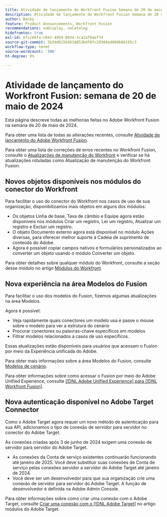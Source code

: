 ```yaml
---
title: Atividade de lançamento do Workfront Fusion Semana de 20 de maio de 2024
description: Atividade de lançamento do Workfront Fusion Semana de 20 de maio de 2024
author: Becky
feature: Product Announcements, Workfront Fusion
recommendations: noDisplay, noCatalog
hidefromtoc: true
exl-id: e7cc64fa-c041-4959-8934-2ca2af9aef7d
source-git-commit: 3b3dd815b5618853bdf8fc29304ed60d686195c3
workflow-type: tm+mt
source-wordcount: '396'
ht-degree: 0%

---
```


# Atividade de lançamento do Workfront Fusion: semana de 20 de maio de 2024

Esta página descreve todas as melhorias feitas no Adobe Workfront Fusion na semana de 20 de maio de 2024.

Para obter uma lista de todas as alterações recentes, consulte [Atividade de lançamento do Adobe Workfront Fusion](../../../product-announcements/product-releases/fusion-release-activity/fusion-release-activity.md).

Para obter uma lista de correções de erros recentes no Workfront Fusion, consulte o [Atualizações de manutenção do Workfront](https://experienceleague.adobe.com/docs/workfront-known-issues/releases/current-updates.html) e verificar se há atualizações rotuladas como Atualização de manutenção do Workfront Fusion.

## Novos objetos disponíveis nos módulos do conector do Workfront

Para facilitar o uso do conector do Workfront nos casos de uso de sua organização, disponibilizamos mais objetos em alguns dos módulos:

* Os objetos Linha de base, Taxa de câmbio e Equipe agora estão disponíveis nos módulos Criar um registro, Ler um registro, Atualizar um registro e Excluir um registro.
* O objeto Documento externo agora está disponível no módulo Ações diversas, para oferecer melhor suporte à Cadeia de suprimento de conteúdo do Adobe.
* Agora é possível copiar campos nativos e formulários personalizados ao converter um objeto usando o módulo Converter um objeto.

Para obter detalhes sobre qualquer módulo do Workfront, consulte a seção desse módulo no artigo [Módulos do Workfront](/help/quicksilver/workfront-fusion/apps-and-their-modules/workfront-modules.md).

## Nova experiência na área Modelos do Fusion

Para facilitar o uso dos modelos do Fusion, fizemos algumas atualizações na área Modelos.

Agora é possível:

* Veja rapidamente quais conectores um modelo usa e passe o mouse sobre o modelo para ver a estrutura do cenário
* Procurar conectores ou palavras-chave específicos em modelos
* Filtrar modelos relacionados a casos de uso específicos.

Essas atualizações estão disponíveis para usuários que acessam o Fusion por meio da Experiência unificada do Adobe.

Para obter mais informações sobre a área Modelos do Fusion, consulte [Modelos de cenário](/help/quicksilver/workfront-fusion/scenarios/templates/fusion-templates.md).

Para obter informações sobre como acessar o Fusion por meio do Adobe Unified Experience, consulte [[!DNL Adobe Unified Experience] para [!DNL Workfront Fusion]](/help/quicksilver/workfront-fusion/fusion-in-admin-console/fusion-unified-experience.md).

## Nova autenticação disponível no Adobe Target Connector

Como o Adobe Target agora requer um novo método de autenticação para sua API, adicionamos o tipo de conexão de servidor para servidor no conector do Adobe Target.

As conexões criadas após 3 de junho de 2024 exigem uma conexão de servidor para servidor do Adobe Target.

* As conexões da Conta de serviço existentes continuarão funcionando até janeiro de 2025. Você deve substituir suas conexões de Conta de serviço pelas conexões servidor a servidor do Adobe Target até janeiro de 2024.
* Você deve ser um desenvolvedor para que sua organização crie uma conexão de servidor para servidor do Adobe Target. A função de desenvolvedor é definida na Adobe Admin Console.

Para obter informações sobre como criar uma conexão com o Adobe Target, consulte [Criar uma conexão com o [!DNL Adobe Target]](/help/quicksilver/workfront-fusion/apps-and-their-modules/adobe-target-modules.md#create-a-connection-to-adobe-target) no artigo módulos do Adobe Target.
